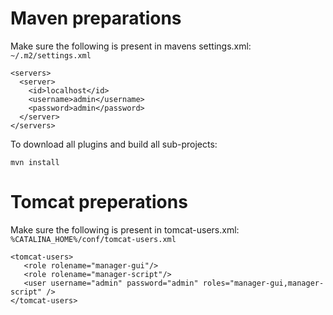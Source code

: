# Maven preparations

Make sure the following is present in mavens settings.xml: `~/.m2/settings.xml`

    <servers>
	  <server>
		<id>localhost</id>
		<username>admin</username>
		<password>admin</password>
	  </server>
	</servers>

To download all plugins and build all sub-projects:

    mvn install
    
# Tomcat preperations

Make sure the following is present in tomcat-users.xml: `%CATALINA_HOME%/conf/tomcat-users.xml`

    <tomcat-users>
	   <role rolename="manager-gui"/>
	   <role rolename="manager-script"/>
	   <user username="admin" password="admin" roles="manager-gui,manager-script" />
    </tomcat-users>